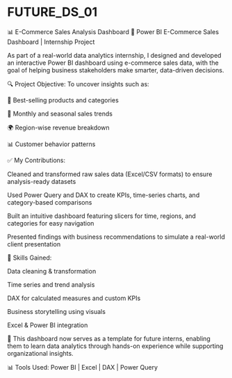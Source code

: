 # FUTURE_DS_01
📊 E-Commerce Sales Analysis Dashboard 
🚀 Power BI E-Commerce Sales Dashboard | Internship Project

As part of a real-world data analytics internship, I designed and developed an interactive Power BI dashboard using e-commerce sales data, with the goal of helping business stakeholders make smarter, data-driven decisions.

🔍 Project Objective:
To uncover insights such as:

🛒 Best-selling products and categories

📆 Monthly and seasonal sales trends

🌍 Region-wise revenue breakdown

📊 Customer behavior patterns

✅ My Contributions:

Cleaned and transformed raw sales data (Excel/CSV formats) to ensure analysis-ready datasets

Used Power Query and DAX to create KPIs, time-series charts, and category-based comparisons

Built an intuitive dashboard featuring slicers for time, regions, and categories for easy navigation

Presented findings with business recommendations to simulate a real-world client presentation

🎯 Skills Gained:

Data cleaning & transformation

Time series and trend analysis

DAX for calculated measures and custom KPIs

Business storytelling using visuals

Excel & Power BI integration

💼 This dashboard now serves as a template for future interns, enabling them to learn data analytics through hands-on experience while supporting organizational insights.

📊 Tools Used: Power BI | Excel | DAX | Power Query

